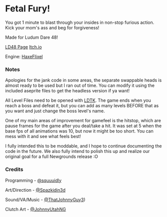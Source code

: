 # Fetal Fury!

You got 1 minute to blast through your insides in non-stop furious action. Kick your mom's ass and beg for forgiveness!

Made for Ludum Dare 48!

[LD48 Page](https://ldjam.com/events/ludum-dare/48/fetal-fury) [Itch.io](https://ldjam.com/events/ludum-dare/48/fetal-fury)

Engine: [HaxeFlixel](https://haxeflixel.com/)

### Notes

Apologies for the jank code in some areas, the separate swappable heads is almost ready to be used but I ran out of time. You can modify it using the included aseprite files to get the headless version if ya want!

All Level Files need to be opened with [LDTK](https://ldtk.io/). The game ends when you reach a boss and defeat it, but you can add as many levels BEFORE that as you want and just change the boss level's name.

One of my main areas of improvement for gamefeel is the hitstop, which are pause frames for the game after you deal/take a hit. It was set at 5 when the base fps of all animations was 10, but now it might be too short. You can mess with it and see what feels best!

I fully intended this to be moddable, and I hope to continue documenting the code in the future. We also fully intend to polish this up and realize our original goal for a full Newgrounds release :O

### Credits

Programming - [@squuuidly](https://twitter.com/squuuidly)

Art/Direction - [@Spazkidin3d](https://twitter.com/Spazkidin3d)

Sound/VA/Music - [@ThatJohnnyGuy3](https://twitter.com/ThatJohnnyGuy3))

Clutch Art - [@JohnnyUtahNG](https://twitter.com/ThatJohnnyGuy3)
